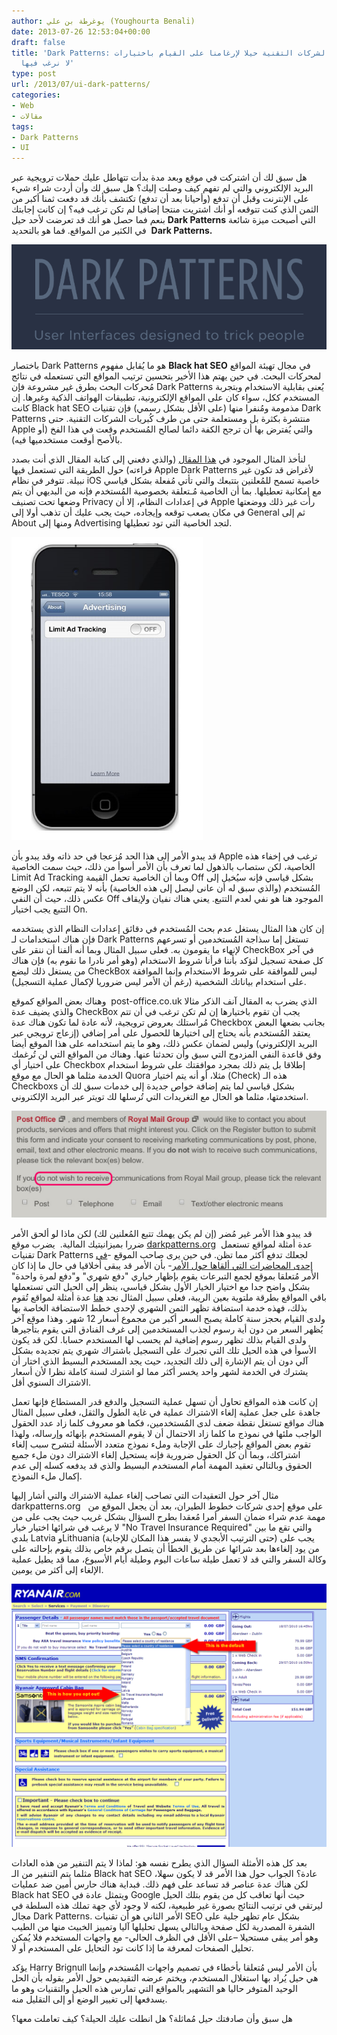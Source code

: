 ```yaml
---
author: يوغرطة بن علي (Youghourta Benali)
date: 2013-07-26 12:53:04+00:00
draft: false
title: 'Dark Patterns: لما تستخدم الشركات التقنية حيلا لإرغامنا على القيام باختيارات
  لا نرغب فيها'
type: post
url: /2013/07/ui-dark-patterns/
categories:
- Web
- مقالات
tags:
- Dark Patterns
- UI
---
```


هل سبق لك أن اشتركت في موقع وبعد مدة بدأت تتهاطل عليك حملات ترويجية عبر البريد الإلكتروني والتي لم تفهم كيف وصلت إليك؟ هل سبق لك وأن أردت شراء شيء على الإنترنت وقبل أن تدفع (وأحيانا بعد أن تدفع) تكتشف بأنك قد دفعت ثمنا أكبر من الثمن الذي كنت تتوقعه أو أنك اشتريت منتجا إضافيا لم تكن ترغب فيه؟ إن كانت إجابتك بنعم فما حصل هو أنك قد تعرضت لأحد حيل **Dark Patterns** التي أصبحت ميزة شائعة في الكثير من المواقع. فما هو بالتحديد  **Dark Patterns.**




[![dark-patterns](dark-patterns.png)
](dark-patterns.png)




باختصار Dark Patterns هو ما يُقابل مفهوم **Black hat SEO** في مجال تهيئة المواقع لمحركات البحث. في حين يهتم هذا الأخير بتحسين ترتيب المواقع التي تستعمله في نتائج مُحركات البحث بطرق غير مشروعة فإن Dark Patterns يُعنى بقابلية الاستخدام وبتجربة المستخدم ككل، سواء كان على المواقع الإلكترونية، تطبيقات الهواتف الذكية وغيرها. إن كانت Black hat SEO مذمومة ومُنفرا منها (على الأقل بشكل رسمي) فإن تقنيات Dark Patterns منتشرة بكثرة بل ومستعلمة حتى من طرف كُبريات الشركات التقنية. حتى Apple والتي يُفترض بها أن ترجح الكفة دائما لصالح المُستخدم وقعت في هذا الفخ (أو بالأصح أوقعت مستخدميها فيه).




لنأخذ المثال الموجود في [هذا المقال](http://www.90percentofeverything.com/2013/07/23/the-slippery-slope/) (والذي دفعني إلى كتابة المقال الذي أنت بصدد قراءته) حول الطريقة التي تستعمل فيها Apple Dark Patterns لأغراض قد تكون غير نبيلة. تتوفر في نظام iOS خاصية تسمح للمُعلنين بتتبعك والتي تأتي مُفعلة بشكل قياسي مع إمكانية تعطيلها. بما أن الخاصية مُـتعلقة بخصوصية المُستخدم فإنه من البديهي أن يتم وضعها تحت تصنيف Privacy في إعدادات النظام، إلا أن Apple رأت غير ذلك ووضعتها في مكان يصعب توقعه وإيجاده، حيث يجب عليك أن تذهب أولا إلى General ثم إلى About ومنها إلى Advertising لتجد الخاصية التي تود تعطيلها.




[![ios-dark-patterns](ios-dark-patterns.png)
](ios-dark-patterns.png)




قد يبدو الأمر إلى هذا الحد مُزعجا في حد ذاته وقد يبدو بأن Apple ترغب في إخفاء هذه الخاصية، لكن ستصاب بالذهول لما تعرف بأن الأمر أسوأ من ذلك، حيث سمت الخاصية Limit Ad Tracking وبما أن الخاصية تحمل القيمة<!-- more --> Off بشكل قياسي فإنه سيُخيل إلى المُستخدم (والذي سبق له أن عانى ليصل إلى هذه الخاصية) بأنه لا يتم تتبعه، لكن الوضع عكس ذلك، حيث أن النفي Off الموجود هنا هو نفي لعدم التتبع. يعني هناك نفيان ولإيقاف التتبع يجب اختيار On.




إن كان هذا المثال يستغل عدم بحث المُستخدم في دقائق إعدادات النظام الذي يستخدمه فإن هناك استخدامات لـ Dark Patterns تستغل إما سذاجة المُستخدمين أو تسرعهم لإنهاء ما يقومون به. فعلى سبيل المثال وبما أنه ألفنا أن ننقر على CheckBox في آخر كل صفحة تسجيل لنؤكد بأننا قرأنا شروط الاستخدام (وهو أمر نادرا ما نقوم به) فإن هناك من يستغل ذلك ليضع CheckBox ليس للموافقة على شروط الاستخدام وإنما الموافقة على استخدام بياناتك الشخصية (رغم أن الأمر ليس ضروريا لإكمال عملية التسجيل).




وهناك بعض المواقع كموقع  post-office.co.uk الذي يضرب به المقال آنف الذكر مثالا والذي يضيف عدة CheckBox يجب أن تقوم باختيارها إن لم تكن ترغب في أن تتم مُراستلك بعروض ترويجية، لأنه عادة لما تكون هناك عدة Checkbox بجانب بضعها البعض يعتقد المُستخدم بأنه يحتاج إلى اختيارها للحصول على أمر إضافي (إزعاج ترويجي عبر البريد الإلكتروني) وليس لضمان عكس ذلك، وهو ما يتم استخدامه على هذا الموقع أيضا وفق قاعدة النفي المزدوج التي سبق وأن تحدثنا عنها. وهناك من المواقع التي لن تُرغمك على اختيار أي Checkbox إطلاقا بل يتم ذلك بمجرد موافقتك على شروط استخدام الخدمة مثلما هو الحال مع موقع Quora مثلا، أو أنه يتم اختيار (Check) هذه الـ Checkboxs بشكل قياسي لما يتم إضافة خواص جديدة إلى خدمات سبق لك أن استخدمتها، مثلما هو الحال مع التغريدات التي تُرسلها لك تويتر عبر البريد الإلكتروني.




[![post-office-dark-patterns](post-office-dark-patterns.png)
](post-office-dark-patterns.png)




قد يبدو هذا الأمر غير مُضر (إن لم يكن يهمك تتبع المُعلنين لك) لكن ماذا لو ألحق الأمر ضررا بميزانيتيك المالية.  يضرب موقع [darkpatterns.org](http://darkpatterns.org/)  عدة أمثلة لمواقع تستعمل تقنيات Dark Patterns لجعلك تدفع أكثر مما تظن. في حين يرى صاحب الموقع -[في إحدى المحاضرات التي ألقاها حول الأمر](http://www.slideshare.net/harrybr/ux-brighton-dark-patterns?from=ss_embed)- بأن الأمر قد يبقى أخلاقيا في حال ما إذا كان الأمر مُتعلقا بموقع لجمع التبرعات يقوم بإظهار خياري "دفع شهري" و"دفع لمرة واحدة" بشكل واضح جدا مع اختيار الخيار الأول بشكل قياسي، ينظر إلى الحيل التي تستعملها باقي المواقع بطرقة ملتوية بعين الريبة، فعلى سبيل المثال نجد [هنا](http://darkpatterns.org/library/hidden_costs/) عدة أمثلة لمواقع تُقوم بذلك، فهذه خدمة استضافة تظهر الثمن الشهري لإحدى خطط الاستضافة الخاصة بها ولدى القيام بحجز سنة كاملة يصبح السعر أكبر من مجموع أسعار 12 شهر. وهذا موقع آخر يُظهر السعر من دون أية رسوم لجذب المستخدمين إلى غرف الفنادق التي يقوم بتأجيرها ولدى القيام بذلك تظهر رسوم إضافية لم يحسب لها المستخدم حسابا. لكن قد يكون الأسوأ في هذه الحيل تلك التي تجبرك على التسجيل باشتراك شهري يتم تجديده بشكل آلي دون أن يتم الإشارة إلى ذلك التجديد، حيث يجد المستخدم البسيط الذي اختار أن يشترك في الخدمة لشهر واحد يخسر أكثر مما لو اشترك لسنة كاملة نظرا لأن أسعار الاشتراك السنوي أقل.




إن كانت هذه المواقع تحاول أن تسهل عملية التسجيل والدفع قدر المستطاع فإنها تعمل جاهدة على جعل عملية إلغاء الاشتراك عملية في غاية الطول والثقل، فعلى سبيل المثال هناك مواقع تستغل نقطة ضعف لدى المُستخدمين، فكما هو معروف كلما زاد عدد الحقول الواجب ملئها في نموذج ما كلما زاد الاحتمال أن لا يقوم المستخدم بإنهائه وإرساله، ولهذا تقوم بعض المواقع بإجبارك على الإجابة وملء نموذج متعدد الأسئلة لتشرح سبب إلغاء اشتراكك، وبما أن كل الحقول ضرورية فإنه يستحيل إلغاء الاشتراك دون ملء جميع الحقوق وبالتالي تعقيد المهمة أمام المستخدم البسيط والذي قد يدفعه كسله إلى عدم إكمال ملء النموذج.




مثال آخر حول التعقيدات التي تصاحب إلغاء عملية الاشتراك والتي أشار إليها darkpatterns.org   على موقع إحدى شركات خطوط الطيران، بعد أن يجعل الموقع من مهمة عدم شراء ضمان السفر أمرا مُعقدا بطرح السؤال بشكل غريب حيث يجب على من لا يرغب في شرائها اختيار خيار "No Travel Insurance Required" والتي تقع ما بين بلدي Latvia وLithuania (حتى الترتيب الأبجدي لا يفسر هذا المكان للإجابة) يجب على من يود إلغاءها بعد شرائها عن طريق الخطأ أن يتصل برقم خاص بذلك يقوم بإحالته على وكالة السفر والتي قد لا تعمل طيلة ساعات اليوم وطيلة أيام الأسبوع، مما قد يطيل عملية الإلغاء إلى أكثر من يومين.




[![Ryanair-dark-patterns](Ryanair-dark-patterns.png)
](Ryanair-dark-patterns.png)




بعد كل هذه الأمثلة السؤال الذي يطرح نفسه هو: لماذا لا يتم التنفير من هذه العادات مثلما يتم التنفير من الـ Black hat SEO عادة؟ الجواب حول هذا الأمر قد لا يكون سهلا، لكن هناك عدة عناصر قد تساعد على فهم ذلك. فبداية هناك حارس أمين ضد عمليات Black hat SEO ويتمثل عادة في Google حيث أنها تعاقب كل من يقوم بتلك الحيل ليرتقي في ترتيب النتائج بصورة غير طبيعية، لكنه لا وجود لأي جهة تملك هذه السلطة في مجال Dark Patterns. الأمر الثاني هو أن تقنيات SEO بشكل عام تظهر جلية على الشفرة المصدرية لكل صفحة وبالتالي يسهل تحليلها آليا وتمييز الخبيث منها من الطيب وهو أمر يبقى مستحيلا –على الأقل في الظرف الحالي- مع واجهات المستخدم فلا يُمكن تحليل الصفحات لمعرفة ما إذا كانت تود التحايل على المستخدم أو لا.




يؤكد Harry Brignull بأن الأمر ليس مُتعلقا بأخطاء في تصميم واجهات المُستخدم وإنما هي حيل يُراد بها استغلال المستخدم، ويختم عرضه التقيديمي حول الأمر بقوله بأن الحل الوحيد المتوفر حاليا هو التشهير بالمواقع التي تمارس هذه الحيل والتقنيات وهو ما يسدفعها إلى تغيير الوضع أو إلى التقليل منه.




هل سبق وأن صادفتك حيل مُماثلة؟ هل انطلت عليك الحيلة؟ كيف تعاملت معها؟
